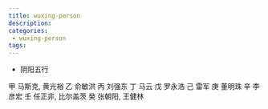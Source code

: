 ```yaml
---
title: wuxing-person
description:
categories:
 - wuxing-person
tags:
---
```


- 阴阳五行

甲 马斯克, 黄光裕
乙 俞敏洪
丙 刘强东
丁 马云
戊 罗永浩
己 雷军
庚 董明珠
辛 李彦宏
壬 任正非, 比尔盖茨
癸 张朝阳, 王健林